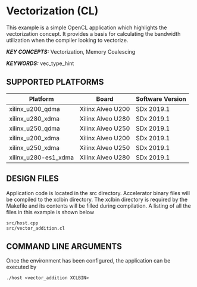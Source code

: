 Vectorization (CL)
======================

This example is a simple OpenCL application which highlights the vectorization concept. It provides a basis for calculating the bandwidth utilization when the compiler looking to vectorize.

***KEY CONCEPTS:*** Vectorization, Memory Coalescing

***KEYWORDS:*** vec_type_hint

## SUPPORTED PLATFORMS
Platform | Board             | Software Version
---------|-------------------|-----------------
xilinx_u200_qdma|Xilinx Alveo U200|SDx 2019.1
xilinx_u280_xdma|Xilinx Alveo U280|SDx 2019.1
xilinx_u250_qdma|Xilinx Alveo U250|SDx 2019.1
xilinx_u200_xdma|Xilinx Alveo U200|SDx 2019.1
xilinx_u250_xdma|Xilinx Alveo U250|SDx 2019.1
xilinx_u280-es1_xdma|Xilinx Alveo U280|SDx 2019.1


##  DESIGN FILES
Application code is located in the src directory. Accelerator binary files will be compiled to the xclbin directory. The xclbin directory is required by the Makefile and its contents will be filled during compilation. A listing of all the files in this example is shown below

```
src/host.cpp
src/vector_addition.cl
```

##  COMMAND LINE ARGUMENTS
Once the environment has been configured, the application can be executed by
```
./host <vector_addition XCLBIN>
```

